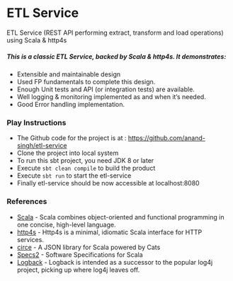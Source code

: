 # ETL Service
ETL Service (REST API performing extract, transform and load operations) using Scala & http4s

##### This is a classic ETL Service, backed by Scala & http4s. It demonstrates:
* Extensible and maintainable design
* Used FP fundamentals to complete this design.
* Enough Unit tests and API (or integration tests) are available.
* Well logging & monitoring implemented as and when it’s needed.
* Good Error handling implementation.

### Play Instructions
* The Github code for the project is at : https://github.com/anand-singh/etl-service
* Clone the project into local system
* To run this sbt project, you need JDK 8 or later
* Execute `sbt clean compile` to build the product
* Execute `sbt run` to start the etl-service
* Finally etl-service should be now accessible at localhost:8080

### References
* [Scala](https://www.scala-lang.org/) - Scala combines object-oriented and functional programming in one concise, high-level language.
* [http4s](https://http4s.org/) - Http4s is a minimal, idiomatic Scala interface for HTTP services.
* [circe](https://circe.github.io/circe/) - A JSON library for Scala powered by Cats
* [Specs2](http://specs2.org) - Software Specifications for Scala
* [Logback](https://logback.qos.ch/) - Logback is intended as a successor to the popular log4j project, picking up where log4j leaves off.
